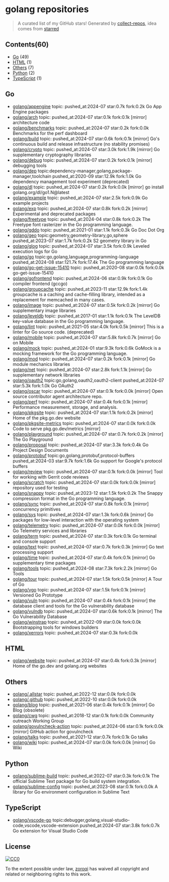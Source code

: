 # golang repositories


> A curated list of my GitHub stars!  Generated by [collect-repos](https://github.com/zoroqi/collect-repos), idea comes from [starred](https://github.com/maguowei/starred)  


## Contents(60)

- [Go](#go) (49)
- [HTML](#html) (1)
- [Others](#others) (7)
- [Python](#python) (2)
- [TypeScript](#typescript) (1)

## Go

- [golang/appengine](https://github.com/golang/appengine) topic: pushed_at:2024-07 star:0.7k fork:0.2k Go App Engine packages
- [golang/arch](https://github.com/golang/arch) topic: pushed_at:2024-07 star:0.1k fork:0.1k [mirror] architecture code
- [golang/benchmarks](https://github.com/golang/benchmarks) topic: pushed_at:2024-07 star:0.2k fork:0.0k Benchmarks for the perf dashboard
- [golang/build](https://github.com/golang/build) topic: pushed_at:2024-07 star:0.6k fork:0.1k [mirror] Go's continuous build and release infrastructure (no stability promises)
- [golang/crypto](https://github.com/golang/crypto) topic: pushed_at:2024-07 star:3.0k fork:1.9k [mirror] Go supplementary cryptography libraries
- [golang/debug](https://github.com/golang/debug) topic: pushed_at:2024-07 star:0.2k fork:0.1k [mirror] debugging tools
- [golang/dep](https://github.com/golang/dep) topic:dependency-manager,golang,package-manager,toolchain pushed_at:2020-09 star:12.9k fork:1.0k Go dependency management tool experiment (deprecated)
- [golang/dl](https://github.com/golang/dl) topic: pushed_at:2024-07 star:0.2k fork:0.0k [mirror] go install golang.org/dl/go1.N@latest
- [golang/example](https://github.com/golang/example) topic: pushed_at:2024-07 star:2.5k fork:0.9k Go example projects
- [golang/exp](https://github.com/golang/exp) topic: pushed_at:2024-07 star:0.8k fork:0.2k [mirror] Experimental and deprecated packages
- [golang/freetype](https://github.com/golang/freetype) topic: pushed_at:2024-04 star:0.8k fork:0.2k The Freetype font rasterizer in the Go programming language.
- [golang/gddo](https://github.com/golang/gddo) topic: pushed_at:2021-01 star:1.1k fork:0.3k Go Doc Dot Org
- [golang/geo](https://github.com/golang/geo) topic:geometry,geometry-library,go,sphere pushed_at:2023-07 star:1.7k fork:0.2k S2 geometry library in Go
- [golang/glog](https://github.com/golang/glog) topic: pushed_at:2024-07 star:3.5k fork:0.9k Leveled execution logs for Go
- [golang/go](https://github.com/golang/go) topic:go,golang,language,programming-language pushed_at:2024-08 star:121.7k fork:17.4k The Go programming language
- [golang/go-get-issue-15410](https://github.com/golang/go-get-issue-15410) topic: pushed_at:2020-08 star:0.0k fork:0.0k go-get-issue-15410
- [golang/gofrontend](https://github.com/golang/gofrontend) topic: pushed_at:2024-06 star:0.9k fork:0.1k Go compiler frontend (gccgo)
- [golang/groupcache](https://github.com/golang/groupcache) topic: pushed_at:2023-11 star:12.9k fork:1.4k groupcache is a caching and cache-filling library, intended as a replacement for memcached in many cases.
- [golang/image](https://github.com/golang/image) topic: pushed_at:2024-07 star:0.5k fork:0.2k [mirror] Go supplementary image libraries
- [golang/leveldb](https://github.com/golang/leveldb) topic: pushed_at:2017-01 star:1.1k fork:0.1k The LevelDB key-value database in the Go programming language.
- [golang/lint](https://github.com/golang/lint) topic: pushed_at:2021-05 star:4.0k fork:0.5k [mirror] This is a linter for Go source code. (deprecated)
- [golang/mobile](https://github.com/golang/mobile) topic: pushed_at:2024-07 star:5.8k fork:0.7k [mirror] Go on Mobile
- [golang/mock](https://github.com/golang/mock) topic: pushed_at:2024-01 star:9.3k fork:0.6k GoMock is a mocking framework for the Go programming language.
- [golang/mod](https://github.com/golang/mod) topic: pushed_at:2024-07 star:0.2k fork:0.1k [mirror] Go module mechanics libraries
- [golang/net](https://github.com/golang/net) topic: pushed_at:2024-07 star:2.8k fork:1.1k [mirror] Go supplementary network libraries
- [golang/oauth2](https://github.com/golang/oauth2) topic:go,golang,oauth2,oauth2-client pushed_at:2024-07 star:5.3k fork:1.0k Go OAuth2
- [golang/oscar](https://github.com/golang/oscar) topic: pushed_at:2024-07 star:0.1k fork:0.0k [mirror] Open source contributor agent architecture repo.
- [golang/perf](https://github.com/golang/perf) topic: pushed_at:2024-07 star:0.4k fork:0.1k [mirror] Performance measurement, storage, and analysis.
- [golang/pkgsite](https://github.com/golang/pkgsite) topic: pushed_at:2024-07 star:1.1k fork:0.2k [mirror] Home of the pkg.go.dev website
- [golang/pkgsite-metrics](https://github.com/golang/pkgsite-metrics) topic: pushed_at:2024-07 star:0.0k fork:0.0k Code to serve pkg.go.dev/metrics [mirror]
- [golang/playground](https://github.com/golang/playground) topic: pushed_at:2024-07 star:0.7k fork:0.2k [mirror] The Go Playground
- [golang/proposal](https://github.com/golang/proposal) topic: pushed_at:2024-07 star:3.3k fork:0.4k Go Project Design Documents
- [golang/protobuf](https://github.com/golang/protobuf) topic:go,golang,protobuf,protocol-buffers pushed_at:2024-03 star:9.7k fork:1.6k Go support for Google's protocol buffers
- [golang/review](https://github.com/golang/review) topic: pushed_at:2024-07 star:0.1k fork:0.0k [mirror] Tool for working with Gerrit code reviews
- [golang/scratch](https://github.com/golang/scratch) topic: pushed_at:2024-07 star:0.0k fork:0.0k [mirror] repository used for testing
- [golang/snappy](https://github.com/golang/snappy) topic: pushed_at:2023-12 star:1.5k fork:0.2k The Snappy compression format in the Go programming language.
- [golang/sync](https://github.com/golang/sync) topic: pushed_at:2024-07 star:0.8k fork:0.1k [mirror] concurrency primitives
- [golang/sys](https://github.com/golang/sys) topic: pushed_at:2024-07 star:1.3k fork:0.6k [mirror] Go packages for low-level interaction with the operating system
- [golang/telemetry](https://github.com/golang/telemetry) topic: pushed_at:2024-07 star:0.0k fork:0.0k [mirror] Go Telemetry services and libraries
- [golang/term](https://github.com/golang/term) topic: pushed_at:2024-07 star:0.3k fork:0.1k Go terminal and console support
- [golang/text](https://github.com/golang/text) topic: pushed_at:2024-07 star:0.7k fork:0.3k [mirror] Go text processing support
- [golang/time](https://github.com/golang/time) topic: pushed_at:2024-07 star:0.4k fork:0.1k [mirror] Go supplementary time packages
- [golang/tools](https://github.com/golang/tools) topic: pushed_at:2024-08 star:7.3k fork:2.2k [mirror] Go Tools
- [golang/tour](https://github.com/golang/tour) topic: pushed_at:2024-07 star:1.5k fork:0.5k [mirror] A Tour of Go
- [golang/vgo](https://github.com/golang/vgo) topic: pushed_at:2024-07 star:1.5k fork:0.1k [mirror] Versioned Go Prototype
- [golang/vuln](https://github.com/golang/vuln) topic: pushed_at:2024-07 star:0.4k fork:0.1k [mirror] the database client and tools for the Go vulnerability database
- [golang/vulndb](https://github.com/golang/vulndb) topic: pushed_at:2024-07 star:0.6k fork:0.1k [mirror] The Go Vulnerability Database
- [golang/winstrap](https://github.com/golang/winstrap) topic: pushed_at:2022-09 star:0.0k fork:0.0k Bootstrapping tools for windows builders
- [golang/xerrors](https://github.com/golang/xerrors) topic: pushed_at:2024-07 star:0.3k fork:0.0k 

## HTML

- [golang/website](https://github.com/golang/website) topic: pushed_at:2024-07 star:0.4k fork:0.3k [mirror] Home of the go.dev and golang.org websites

## Others

- [golang/.allstar](https://github.com/golang/.allstar) topic: pushed_at:2022-12 star:0.0k fork:0.0k 
- [golang/.github](https://github.com/golang/.github) topic: pushed_at:2022-10 star:0.0k fork:0.0k 
- [golang/blog](https://github.com/golang/blog) topic: pushed_at:2021-06 star:0.4k fork:0.1k [mirror] Go Blog (obsolete)
- [golang/cwg](https://github.com/golang/cwg) topic: pushed_at:2018-12 star:0.1k fork:0.0k Community outreach Working Group
- [golang/govulncheck-action](https://github.com/golang/govulncheck-action) topic: pushed_at:2024-06 star:0.1k fork:0.0k [mirror] GitHub action for govulncheck
- [golang/talks](https://github.com/golang/talks) topic: pushed_at:2021-12 star:0.7k fork:0.1k Go talks
- [golang/wiki](https://github.com/golang/wiki) topic: pushed_at:2024-07 star:0.0k fork:0.0k [mirror] Go Wiki

## Python

- [golang/sublime-build](https://github.com/golang/sublime-build) topic: pushed_at:2022-07 star:0.3k fork:0.1k The official Sublime Text package for Go build system integration.
- [golang/sublime-config](https://github.com/golang/sublime-config) topic: pushed_at:2023-08 star:0.1k fork:0.0k A library for Go environment configuration in Sublime Text

## TypeScript

- [golang/vscode-go](https://github.com/golang/vscode-go) topic:debugger,golang,visual-studio-code,vscode,vscode-extension pushed_at:2024-07 star:3.8k fork:0.7k Go extension for Visual Studio Code


## License

[![CC0](http://mirrors.creativecommons.org/presskit/buttons/88x31/svg/cc-zero.svg)](https://creativecommons.org/publicdomain/zero/1.0/)

To the extent possible under law, [zoroqi](https://github.com/zoroqi) has waived all copyright and related or neighboring rights to this work.
